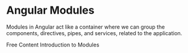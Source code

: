 # Angular Modules

Modules in Angular act like a container where we can group the components, directives, pipes, and services, related to the application.

<ResourceGroupTitle>Free Content</ResourceGroupTitle>
<BadgeLink colorScheme='blue' badgeText='Official Website' href='https://angular.io/guide/architecture-modules'>Introduction to Modules</BadgeLink>